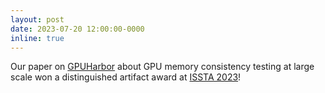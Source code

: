```yaml
---
layout: post
date: 2023-07-20 12:00:00-0000
inline: true
---
```


Our paper on [GPUHarbor](https://gpuharbor.ucsc.edu/webgpu-mem-testing/) about
GPU memory consistency testing at large scale won a distinguished artifact award
at [ISSTA 2023](https://conf.researchr.org/home/issta-2023)!
